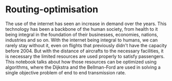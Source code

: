 # Routing-optimisation

The use of the internet has seen an increase in demand over the years. This technology has been a backbone of the human society, from health to it being integral in the foundation of their businesses, economies, nations, industries and so on. With the internet being integral to humans, we can rarely stay without it, even on flights that previously didn't have the capacity before 2004. But with the distance of aircrafts to the necessary facilities, it is necessary the limited resources are used properly to satisfy passengers. This notebook talks about how those resources can be optimized using algorithms, where the Dijkstra and the Bellman-Ford are used in solving a single objective problem of end to end transmission rate.

